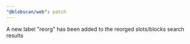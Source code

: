 ```yaml
---
"@blobscan/web": patch
---
```


A new label "reorg" has been added to the reorged slots/blocks search results

